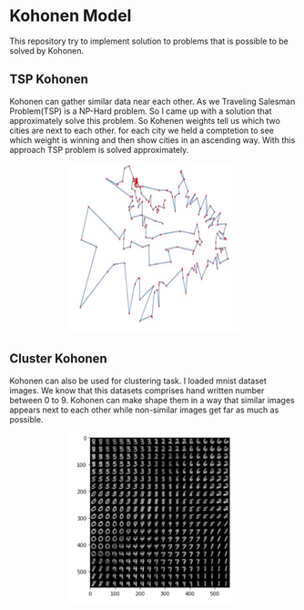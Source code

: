 # Kohonen Model
This repository try to implement solution to problems that is possible to be solved by Kohonen. 

## TSP Kohonen
Kohonen can gather similar data near each other. As we Traveling Salesman Problem(TSP) is a NP-Hard problem. So I came up with a solution that approximately solve this problem. So Kohenen weights tell us which two cities are next to each other. for each city we held a comptetion to see which weight is winning and then show cities in an ascending way. With this approach TSP problem is solved approximately.

<p align="center">
    <img src="./TSP-Kohonen/tsp.png" height="300" width="300">
</p>

## Cluster Kohonen
Kohonen can also be used for clustering task. I loaded mnist dataset images. We know that this datasets comprises hand written number between 0 to 9. Kohonen can make shape them in a way that similar images appears next to each other while non-similar images get far as much as possible.

<p align="center">
    <img src="./Cluster-Kohonen/kohonen.png" height="300" width="300">
</p>
